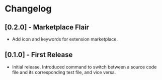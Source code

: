 # Changelog

## [0.2.0] - Marketplace Flair

- Add icon and keywords for extension marketplace.

## [0.1.0] - First Release

- Initial release. Introduced command to switch between a source code file and its corresponding test file, and vice versa.
